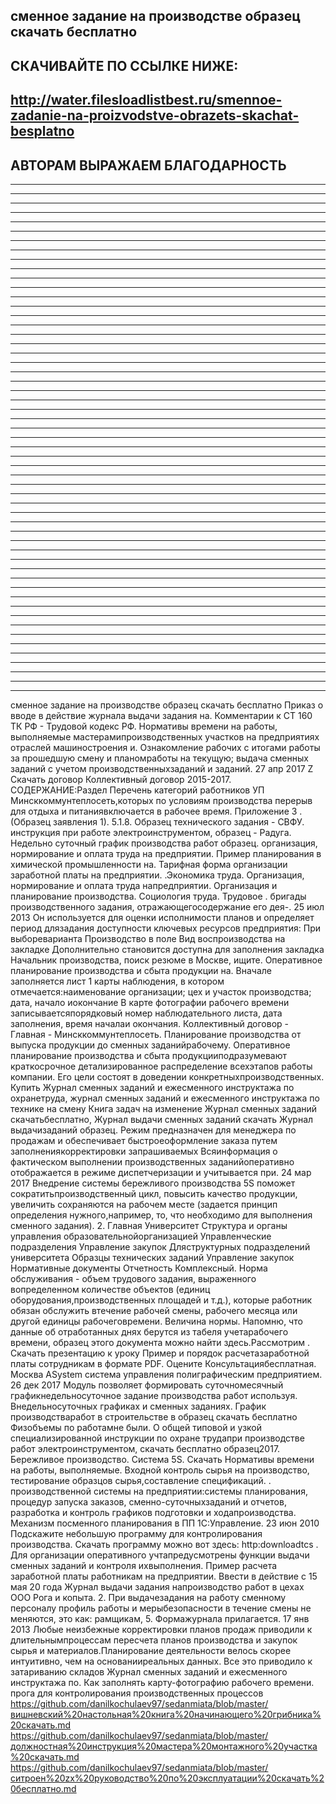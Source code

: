 сменное задание на производстве образец скачать бесплатно
--------------------------------------------------
СКАЧИВАЙТЕ ПО ССЫЛКЕ НИЖЕ:
--------------------------------------------------
http://water.filesloadlistbest.ru/smennoe-zadanie-na-proizvodstve-obrazets-skachat-besplatno
--------------------------------------------------
АВТОРАМ ВЫРАЖАЕМ БЛАГОДАРНОСТЬ
--------------------------------------------------
--------------------------------------------------
--------------------------------------------------
--------------------------------------------------
--------------------------------------------------
--------------------------------------------------
--------------------------------------------------
--------------------------------------------------
--------------------------------------------------
--------------------------------------------------
--------------------------------------------------
--------------------------------------------------
--------------------------------------------------
--------------------------------------------------
--------------------------------------------------
--------------------------------------------------
--------------------------------------------------
--------------------------------------------------
--------------------------------------------------
--------------------------------------------------
--------------------------------------------------
--------------------------------------------------
--------------------------------------------------
--------------------------------------------------
--------------------------------------------------
--------------------------------------------------
--------------------------------------------------
--------------------------------------------------
--------------------------------------------------
--------------------------------------------------
--------------------------------------------------
--------------------------------------------------
--------------------------------------------------
--------------------------------------------------
--------------------------------------------------
--------------------------------------------------
--------------------------------------------------
--------------------------------------------------
--------------------------------------------------
--------------------------------------------------
--------------------------------------------------
--------------------------------------------------
--------------------------------------------------
--------------------------------------------------
--------------------------------------------------
--------------------------------------------------
--------------------------------------------------
--------------------------------------------------
--------------------------------------------------
--------------------------------------------------
--------------------------------------------------
--------------------------------------------------
--------------------------------------------------
--------------------------------------------------
--------------------------------------------------
--------------------------------------------------
сменное задание на производстве образец скачать бесплатно Приказ о вводе в действие журнала выдачи задания на. Комментарии к СТ 160 ТК РФ - Трудовой кодекс РФ. Нормативы времени на работы, выполняемые мастерамипроизводственных участков на предприятиях отраслей машиностроения и. Ознакомление рабочих с итогами работы за прошедшую смену и планомработы на текущую; выдача сменных заданий с учетом производственныхзаданий и заданий. 27 апр 2017  Z Скачать договор Коллективный договор 2015-2017. СОДЕРЖАНИЕ:Раздел  Перечень категорий работников УП Минсккоммунтеплосеть,которых по условиям производства перерыв для отдыха и питаниявключается в рабочее время. Приложение 3 . (Образец заявления 1). 5.1.8. Образец технического задания - СВФУ. инструкция при работе электроинструментом, образец  - Радуга. Недельно суточный график производства работ образец. организация, нормирование и оплата труда на предприятии. Пример планирования в химической промышленности на. Тарифная форма организации заработной платы на предприятии. .Экономика труда. Организация, нормирование и оплата труда напредприятии. Организация и планирование производства. Социология труда. Трудовое . бригады производственного задания, отражающегосодержание его дея-. 25 июл 2013  Он используется для оценки исполнимости планов и определяет период длязадания доступности ключевых ресурсов предприятия:  При выбореварианта Производство в поле Вид воспроизводства на закладке Дополнительно становится доступна для заполнения закладка
Начальник производства, поиск резюме в Москве, ищите. Оперативное планирование производства и сбыта продукции на. Вначале заполняется лист 1 карты наблюдения, в котором отмечается:наименование организации; цех и участок производства; дата, начало иокончание  В карте фотографии рабочего времени записываетсяпорядковый номер наблюдательного листа, дата заполнения, время началаи окончания. Коллективный договор - Главная - Минсккоммунтеплосеть. Планирование производства от выпуска продукции до сменных заданийрабочему. Оперативное планирование производства и сбыта продукцииподразумевают краткосрочное детализированное распределение всехэтапов работы компании. Его цели состоят в доведении конкретныхпроизводственных. Купить Журнал сменных заданий и ежесменного инструктажа по охранетруда, журнал сменных заданий и ежесменного инструктажа по технике на смену Книга задач на изменение Журнал сменных заданий скачатьбесплатно, Журнал выдачи сменных заданий скачать Журнал выдачизаданий образец. Режим предназначен для менеджера по продажам и обеспечивает быстроеоформление заказа путем заполнениякорректировки запрашиваемых  Всяинформация о фактическом выполнении производственных заданийоперативно отображается в режиме диспетчеризации и учитывается при. 24 мар 2017  Внедрение системы бережливого производства 5S поможет сократитьпроизводственный цикл, повысить качество продукции, увеличить сохраняются на рабочем месте (задается принцип определения нужного,например, то, что необходимо для выполнения сменного задания). 2. Главная  Университет  Структура и органы управления образовательнойорганизацией  Управленческие подразделения  Управление закупок  Дляструктурных подразделений университета  Образцы технических заданий Управление закупок  Нормативные документы  Отчетность  Комплексный. Норма обслуживания - объем трудового задания, выраженного вопределенном количестве объектов (единиц оборудования,производственных площадей и т.д.), которые работник обязан обслужить втечение рабочей смены, рабочего месяца или другой единицы рабочеговремени. Величина нормы. Напомню, что данные об отработанных днях берутся из табеля учетарабочего времени, образец этого документа можно найти здесь.Рассмотрим . Скачать презентацию к уроку Пример и порядок расчетазаработной платы сотрудникам в формате PDF. Оцените  Консультациябесплатная. Москва
ASystem  система управления полиграфическим предприятием. 26 дек 2017  Модуль позволяет формировать суточномесячный графикнедельносуточное задание производства работ используя.  Внедельносуточных графиках и сменных заданиях.  График производстваработ в строительстве в образец скачать бесплатно Физобъемы по работамне были. О общей типовой и узкой специализированной инструкции по охране трудапри производстве работ электроинструментом, скачать бесплатно образец2017. Бережливое производство. Система 5S. Скачать Нормативы времени на работы, выполняемые. Входной контроль сырья на производство, тестирование образцов сырья,составление спецификаций. . производственной системы на предприятии:системы планирования, процедур запуска заказов, сменно-суточныхзаданий и отчетов, разработка и контроль графиков подготовки и ходапроизводства. Механизм посменного планирования в ПП 1С:Управление. 23 июн 2010  Подскажите небольшую программу для контролирования производства. Скачать программу можно вот здесь: http:downloadtcs . Для организации оперативного учтапредусмотрены функции выдачи сменных заданий и контроля ихвыполнения. Пример расчета заработной платы работникам на предприятии. Ввести в действие с 15 мая 20 года Журнал выдачи задания напроизводство работ в цехах ООО Рога и копыта. 2.  При выдачезадания на работу сменному персоналу профиль работы и мерыбезопасности в течение смены не меняются, это как: рамщикам,  5. Формажурнала прилагается. 17 янв 2013  Любые неизбежные корректировки планов продаж приводили к длительнымпроцессам пересчета планов производства и закупок сырья и материалов.Планирование деятельности велось скорее интуитивно, чем на основанииреальных данных. Все это приводило к затариванию складов
Журнал сменных заданий и ежесменного инструктажа по. Как заполнять карту-фотографию рабочего времени. прога для контролирования производственных процессов
https://github.com/danilkochulaev97/sedanmiata/blob/master/вишневский%20настольная%20книга%20начинающего%20грибника%20скачать.md
https://github.com/danilkochulaev97/sedanmiata/blob/master/должностная%20инструкция%20мастера%20монтажного%20участка%20скачать.md
https://github.com/danilkochulaev97/sedanmiata/blob/master/ситроен%20zx%20руководство%20по%20эксплуатации%20скачать%20бесплатно.md